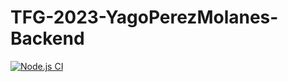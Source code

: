 # TFG-2023-YagoPerezMolanes-Backend

[![Node.js CI](https://github.com/alu0101254678/TFG-2023-YagoPerezMolanes-Backend/actions/workflows/node.js.yml/badge.svg)](https://github.com/alu0101254678/TFG-2023-YagoPerezMolanes-Backend/actions/workflows/node.js.yml)

